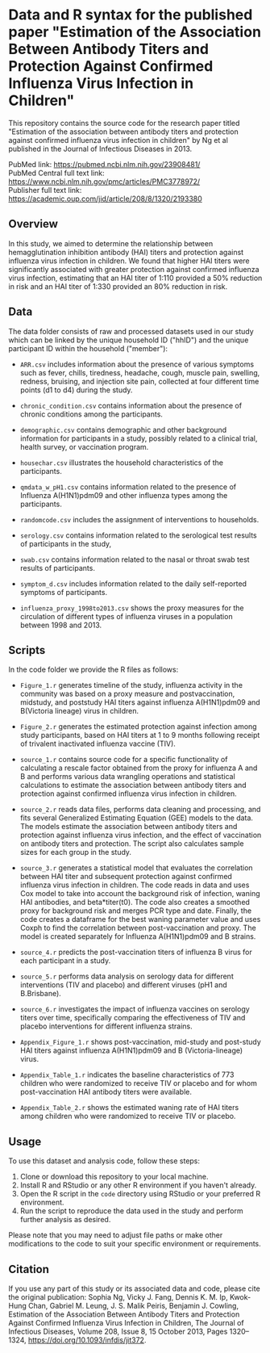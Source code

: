 # Data and R syntax for the published paper "Estimation of the Association Between Antibody Titers and Protection Against Confirmed Influenza Virus Infection in Children"

This repository contains the source code for the research paper titled "Estimation of the association between antibody titers and protection against confirmed influenza virus infection in children" by Ng et al published in the Journal of Infectious Diseases in 2013. 

PubMed link: https://pubmed.ncbi.nlm.nih.gov/23908481/   
PubMed Central full text link: https://www.ncbi.nlm.nih.gov/pmc/articles/PMC3778972/   
Publisher full text link: https://academic.oup.com/jid/article/208/8/1320/2193380  

## Overview

In this study, we aimed to determine the relationship between hemagglutination inhibition antibody (HAI) titers and protection against influenza virus infection in children. We found that higher HAI titers were significantly associated with greater protection against confirmed influenza virus infection, estimating that an HAI titer of 1:110 provided a 50% reduction in risk and an HAI titer of 1:330 provided an 80% reduction in risk.

## Data

The data folder consists of raw and processed datasets used in our study which can be linked by the unique household ID ("hhID") and the unique participant ID within the household ("member"):

- `ARR.csv` includes information about the presence of various symptoms such as fever, chills, tiredness, headache, cough, muscle pain, swelling, redness, bruising, and injection site pain, collected at four different time points (d1 to d4) during the study. 

- `chronic_condition.csv` contains information about the presence of chronic conditions among the participants.

- `demographic.csv` contains demographic and other background information for participants in a study, possibly related to a clinical trial, health survey, or vaccination program. 

- `housechar.csv` illustrates the household characteristics of the participants.

- `qmdata_w_pH1.csv` contains information related to the presence of Influenza A(H1N1)pdm09 and other influenza types among the participants.

- `randomcode.csv` includes the assignment of interventions to households.

- `serology.csv` contains information related to the serological test results of participants in the study,

- `swab.csv` contains information related to the nasal or throat swab test results of participants.

- `symptom_d.csv` includes information related to the daily self-reported symptoms of participants.

- `influenza_proxy_1998to2013.csv` shows the  proxy measures for the circulation of different types of influenza viruses in a population between 1998 and 2013. 

## Scripts

In the code folder we provide the R files as follows:
  
- `Figure_1.r` generates timeline of the study, influenza activity in the community was based on a proxy measure and postvaccination, midstudy, and poststudy HAI titers against influenza A(H1N1)pdm09 and B(Victoria lineage) virus in children.
  
- `Figure_2.r` generates the estimated protection against infection among study participants, based on HAI titers at 1 to 9 months following receipt of trivalent inactivated influenza vaccine (TIV).
  
- `source_1.r` contains source code for a specific functionality of calculating a rescale factor obtained from the proxy for influenza A and B and performs various data wrangling operations and statistical calculations to estimate the association between antibody titers and protection against confirmed influenza virus infection in children.
  
- `source_2.r` reads data files, performs data cleaning and processing, and fits several Generalized Estimating Equation (GEE) models to the data. The models estimate the association between antibody titers and protection against influenza virus infection, and the effect of vaccination on antibody titers and protection. The script also calculates sample sizes for each group in the study.
  
- `source_3.r` generates a statistical model that evaluates the correlation between HAI titer and subsequent protection against confirmed influenza virus infection in children. The code reads in data and uses Cox model to take into account the background risk of infection, waning HAI antibodies, and beta*titer(t0). The code also creates a smoothed proxy for background risk and merges PCR type and date. Finally, the code creates a dataframe for the best waning parameter value and uses Coxph to find the correlation between post-vaccination and proxy. The model is created separately for Influenza A(H1N1)pdm09 and B strains.
  
- `source_4.r` predicts the post-vaccination titers of influenza B virus for each participant in a study.
  
- `source_5.r` performs data analysis on serology data for different interventions (TIV and placebo) and different viruses (pH1 and B.Brisbane).
  
- `source_6.r` investigates the impact of influenza vaccines on serology titers over time, specifically comparing the effectiveness of TIV and placebo interventions for different influenza strains.

- `Appendix_Figure_1.r` shows post-vaccination, mid-study and post-study HAI titers against influenza A(H1N1)pdm09 and B (Victoria-lineage) virus. 
  
- `Appendix_Table_1.r` indicates the baseline characteristics of 773 children who were randomized to receive TIV or placebo and for whom post-vaccination HAI antibody titers were available. 
  
- `Appendix_Table_2.r` shows the estimated waning rate of HAI titers among children who were randomized to receive TIV or placebo. 
  
## Usage

To use this dataset and analysis code, follow these steps:

1. Clone or download this repository to your local machine.
2. Install R and RStudio or any other R environment if you haven't already.
3. Open the R script in the `code` directory using RStudio or your preferred R environment.
4. Run the script to reproduce the data used in the study and perform further analysis as desired.

Please note that you may need to adjust file paths or make other modifications to the code to suit your specific environment or requirements.

## Citation

If you use any part of this study or its associated data and code, please cite the original publication: Sophia Ng, Vicky J. Fang, Dennis K. M. Ip, Kwok-Hung Chan, Gabriel M. Leung, J. S. Malik Peiris, Benjamin J. Cowling, Estimation of the Association Between Antibody Titers and Protection Against Confirmed Influenza Virus Infection in Children, The Journal of Infectious Diseases, Volume 208, Issue 8, 15 October 2013, Pages 1320–1324, https://doi.org/10.1093/infdis/jit372.
